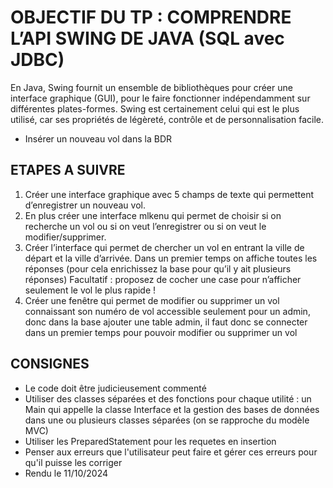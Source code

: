 # OBJECTIF DU TP : COMPRENDRE L’API SWING DE JAVA (SQL avec JDBC)

En Java, Swing fournit un ensemble de bibliothèques pour créer une interface graphique (GUI), pour le faire fonctionner indépendamment sur différentes plates-formes. Swing est certainement celui qui est le plus utilisé, car ses propriétés de légèreté, contrôle et de personnalisation facile.

- Insérer un nouveau vol dans la BDR

## ETAPES A SUIVRE 

1. Créer une interface graphique avec 5 champs de texte qui permettent d’enregistrer un nouveau vol.
2.  En plus créer une interface mlkenu qui permet de choisir si on recherche un vol ou si on veut l’enregistrer ou si on veut le modifier/supprimer.
3. Créer l’interface qui permet de chercher un vol en entrant la ville de départ et la ville d’arrivée. Dans un premier temps on affiche toutes les réponses (pour cela enrichissez la base pour qu’il y ait plusieurs réponses) Facultatif : proposez de cocher une case pour n’afficher seulement le vol le plus rapide !
4.  Créer une fenêtre qui permet de modifier ou supprimer un vol connaissant son numéro de vol accessible seulement pour un admin, donc dans la base ajouter une table admin, il faut   donc se connecter dans un premier temps pour pouvoir modifier ou supprimer un vol

## CONSIGNES 

- Le code doit être judicieusement commenté
- Utiliser des classes séparées et des fonctions pour chaque utilité : un Main qui appelle la classe Interface et la gestion des bases de données dans une ou plusieurs classes séparées (on se rapproche du modèle MVC)
- Utiliser les PreparedStatement pour les requetes en insertion
- Penser aux erreurs que l'utilisateur peut faire et gérer  ces erreurs pour qu'il puisse les corriger
- Rendu le 11/10/2024
